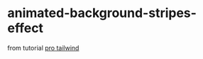 # animated-background-stripes-effect

from tutorial [pro tailwind](https://www.protailwind.com/tutorials/animated-background-stripes)
